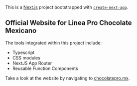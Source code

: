 This is a [Next.js](https://nextjs.org/) project bootstrapped with [`create-next-app`](https://github.com/vercel/next.js/tree/canary/packages/create-next-app).

## Official Website for Linea Pro Chocolate Mexicano

The tools integrated within this project include:

- Typescript
- CSS modules
- NextJS App Router
- Reusable Function Components

Take a look at the website by navigating to [chocolatepro.mx](https://www.chocolatepro.mx/).
